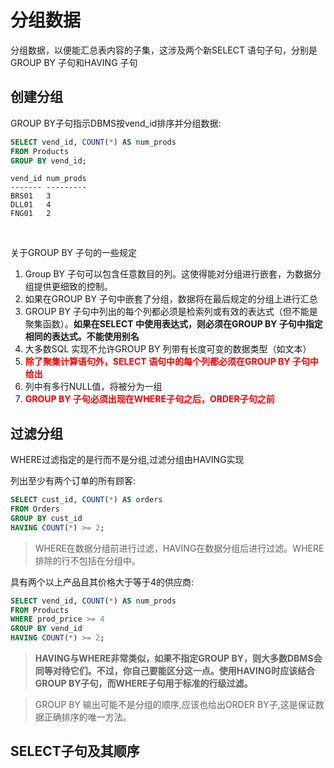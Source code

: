 # 分组数据

分组数据，以便能汇总表内容的子集，这涉及两个新SELECT 语句子句，分别是GROUP
BY 子句和HAVING 子句

## 创建分组

GROUP BY子句指示DBMS按vend_id排序并分组数据:

```sql
SELECT vend_id, COUNT(*) AS num_prods
FROM Products
GROUP BY vend_id;
```

```
vend_id num_prods
------- ---------
BRS01   3
DLL01   4
FNG01   2
```

<br>

关于GROUP BY 子句的一些规定
1. Group BY 子句可以包含任意数目的列。这使得能对分组进行嵌套，为数据分组提供更细致的控制。
1. 如果在GROUP BY 子句中嵌套了分组，数据将在最后规定的分组上进行汇总
1. GROUP BY 子句中列出的每个列都必须是检索列或有效的表达式（但不能是聚集函数）。**如果在SELECT 中使用表达式，则必须在GROUP BY 子句中指定相同的表达式。不能使用别名**
1. 大多数SQL 实现不允许GROUP BY 列带有长度可变的数据类型（如文本）
1. <span style='color:red'>**除了聚集计算语句外，SELECT 语句中的每个列都必须在GROUP BY 子句中给出**</span>
1. 列中有多行NULL值，将被分为一组
1. <span style='color:red'>**GROUP BY 子句必须出现在WHERE子句之后，ORDER子句之前**</span>

## 过滤分组

WHERE过滤指定的是行而不是分组,过滤分组由HAVING实现

列出至少有两个订单的所有顾客:

```sql
SELECT cust_id, COUNT(*) AS orders
FROM Orders
GROUP BY cust_id
HAVING COUNT(*) >= 2;
```

>WHERE在数据分组前进行过滤，HAVING在数据分组后进行过滤。WHERE排除的行不包括在分组中。

具有两个以上产品且其价格大于等于4的供应商:

```sql
SELECT vend_id, COUNT(*) AS num_prods
FROM Products
WHERE prod_price >= 4
GROUP BY vend_id
HAVING COUNT(*) >= 2;
```

>**HAVING与WHERE非常类似，如果不指定GROUP BY，则大多数DBMS会同等对待它们。不过，你自己要能区分这一点。使用HAVING时应该结合GROUP BY子句，而WHERE子句用于标准的行级过滤。**


>GROUP BY 输出可能不是分组的顺序,应该也给出ORDER BY子,这是保证数据正确排序的唯一方法。

## SELECT子句及其顺序